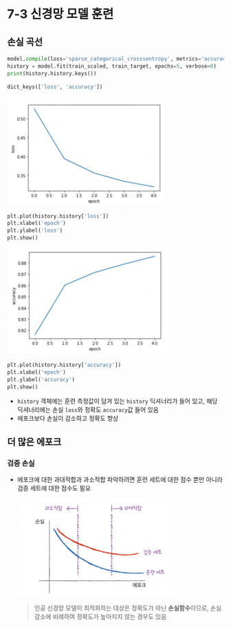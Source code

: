 # 7-3 신경망 모델 훈련
## 손실 곡선
```python
model.compile(loss='sparse_categorical_crosssentropy', metrics='accuracy')
history = model.fit(train_scaled, train_target, epochs=5, verbose=0)
print(history.history.keys())
```
```python
dict_keys(['loss', 'accuracy'])
```

![alt text](image-2.png)
```python
plt.plot(history.history['loss'])
plt.xlabel('epoch')
plt.ylabel('loss')
plt.show()
```
![alt text](image-1.png)
```python
plt.plot(history.history['accuracy'])
plt.xlabel('epoch')
plt.ylabel('accuracy')
plt.show()
```



- `history` 객체에는 훈련 측정값이 담겨 있는 `history` 딕셔너리가 들어 있고, 해당 딕셔너리에는 손실 `loss`와 정확도 `accuracy`값 들어 있음
- 에포크보다 손실이 감소하고 정확도 향상

## 더 많은 에포크
### 검증 손실
- 에포크에 대한 과대적합과 과소적합 파악하려면 훈련 세트에 대한 점수 뿐만 아니라 검증 세트에 대한 점수도 필요

    ![image](image.png)
    > 인공 신경망 모델이 최적화하는 대상은 정확도가 아닌 **손실함수**이므로, 손실 감소에 비례하여 정확도가 높아지지 않는 경우도 있음